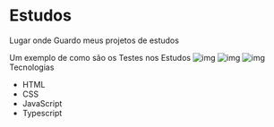 # Estudos
Lugar onde Guardo meus projetos de estudos

Um exemplo de como são os Testes nos Estudos
![img](https://i.imgur.com/rDpVnR5.png)
![img](https://i.imgur.com/KKtEYSQ.png)
![img](https://i.imgur.com/EhC2zO2.png)
Tecnologias

* HTML
* CSS
* JavaScript
* Typescript
